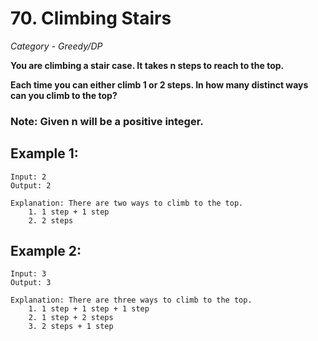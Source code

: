 # 70. Climbing Stairs

*Category - Greedy/DP*

**You are climbing a stair case. It takes n steps to reach to the top.**

**Each time you can either climb 1 or 2 steps. In how many distinct ways can you climb to the top?**

### Note: Given n will be a positive integer.

## Example 1:

    Input: 2
    Output: 2

    Explanation: There are two ways to climb to the top.
        1. 1 step + 1 step
        2. 2 steps

## Example 2:

    Input: 3
    Output: 3
    
    Explanation: There are three ways to climb to the top.
        1. 1 step + 1 step + 1 step
        2. 1 step + 2 steps
        3. 2 steps + 1 step
